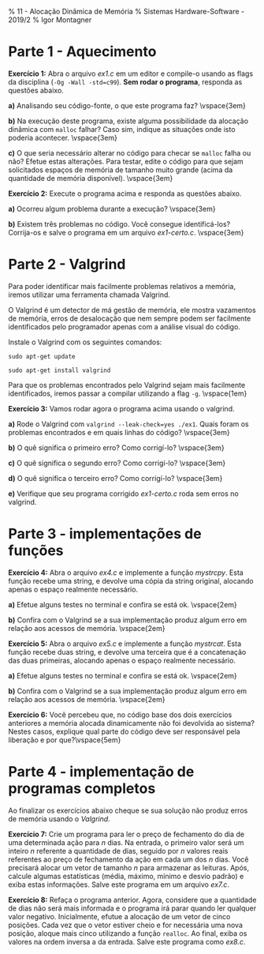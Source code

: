 % 11 - Alocação Dinâmica de Memória
% Sistemas Hardware-Software - 2019/2
% Igor Montagner

# Parte 1 - Aquecimento

**Exercício 1:** Abra o arquivo *ex1.c* em um editor e compile-o usando as flags da disciplina (`-Og -Wall -std=c99`). **Sem rodar o programa**, responda as questões abaixo. 

**a)** Analisando seu código-fonte, o que este programa faz?  \vspace{3em}

**b)** Na execução deste programa, existe alguma possibilidade da alocação dinâmica com `malloc` falhar? Caso sim, indique as situações onde isto poderia acontecer. \vspace{3em}

**c)** O que seria necessário alterar no código para checar se `malloc` falha ou não? Efetue estas alterações. Para testar, edite o código para que sejam solicitados espaços de memória de tamanho muito grande (acima da quantidade de memória disponível). \vspace{3em}

**Exercício 2:** Execute o programa acima e responda as questões abaixo. 

**a)** Ocorreu algum problema durante a execução? \vspace{3em}

**b)** Existem três problemas no código. Você consegue identificá-los? Corrija-os e salve o programa em um arquivo *ex1-certo.c*. \vspace{3em}

# Parte 2 - Valgrind

Para poder identificar mais facilmente problemas relativos a memória, iremos utilizar uma ferramenta chamada Valgrind.

O Valgrind é um detector de má gestão de memória, ele mostra vazamentos de memória, erros de desalocação que nem sempre podem ser facilmente identificados pelo programador apenas com a análise visual do código.

Instale o Valgrind com os seguintes comandos:

`sudo apt-get update`

`sudo apt-get install valgrind`

Para que os problemas encontrados pelo Valgrind sejam mais facilmente identificados, iremos passar a compilar utilizando a flag `-g`.
\vspace{1em}

**Exercício 3:** Vamos rodar agora o programa acima usando o valgrind. 

**a)** Rode o Valgrind com `valgrind --leak-check=yes ./ex1`. Quais foram os problemas encontrados e em quais linhas do código?  \vspace{3em}

**b)** O quê significa o primeiro erro? Como corrigí-lo?  \vspace{3em}

**c)** O quê significa o segundo erro? Como corrigí-lo?  \vspace{3em}

**d)** O quê significa o terceiro erro? Como corrigí-lo?  \vspace{3em}

**e)** Verifique que seu programa corrigido *ex1-certo.c* roda sem erros no valgrind. 


# Parte 3 - implementações de funções


**Exercício 4:** Abra o arquivo *ex4.c* e implemente a função *mystrcpy*. Esta função recebe uma string, e devolve uma cópia da string original, alocando apenas o espaço realmente necessário.

**a)** Efetue alguns testes no terminal e confira se está ok. \vspace{2em}

**b)** Confira com o Valgrind se a sua implementação produz algum erro em relação aos acessos de memória. \vspace{2em}

**Exercício 5:** Abra o arquivo *ex5.c* e implemente a função *mystrcat*. Esta função recebe duas string, e devolve uma terceira que é a concatenação das duas primeiras, alocando apenas o espaço realmente necessário.

**a)** Efetue alguns testes no terminal e confira se está ok. \vspace{2em}

**b)** Confira com o Valgrind se a sua implementação produz algum erro em relação aos acessos de memória. \vspace{2em}

**Exercício 6:** Você percebeu que, no código base dos dois exercícios anteriores a memória alocada dinamicamente não foi devolvida ao sistema? Nestes casos, explique qual parte do código deve ser responsável pela liberação e por que?\vspace{5em}

# Parte 4 - implementação de programas completos

Ao finalizar os exercícios abaixo cheque se sua solução não produz erros de memória usando o *Valgrind*.

**Exercício 7:** Crie um programa para ler o preço de fechamento do dia de uma determinada ação para *n* dias. Na entrada, o primeiro valor será um inteiro *n* referente a quantidade de dias, seguido por *n* valores reais referentes ao preço de fechamento da ação em cada um dos *n* dias.
Você precisará alocar um vetor de tamanho *n* para armazenar as leituras. Após, calcule algumas estatísticas (média, máximo, mínimo e desvio padrão) e exiba estas informações. Salve este programa em um arquivo *ex7.c*.


**Exercício 8:** Refaça o programa anterior. Agora, considere que a quantidade de dias não será mais informada e o programa irá parar quando ler qualquer valor negativo. Inicialmente, efutue a alocação de um vetor de cinco posições. Cada vez que o vetor estiver cheio e for necessária uma nova posição, aloque mais cinco utilizando a função `realloc`. Ao final, exiba os valores na ordem inversa a da entrada. Salve este programa como *ex8.c*.


